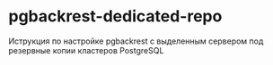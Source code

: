 # pgbackrest-dedicated-repo
Иструкция по настройке pgbackrest с выделенным сервером под резервные копии кластеров PostgreSQL
